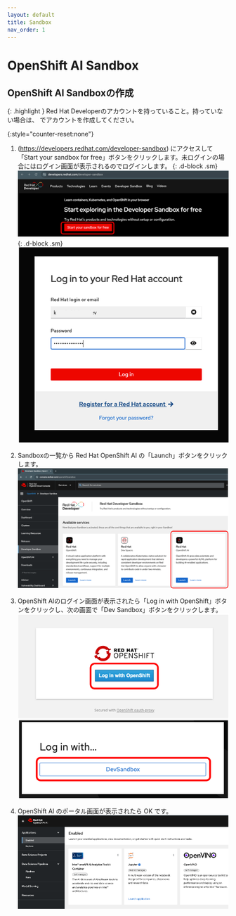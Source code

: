 ```yaml
---
layout: default
title: Sandbox
nav_order: 1
---
```


# OpenShift AI Sandbox


## OpenShift AI Sandboxの作成

{: .highlight }
Red Hat Developerのアカウントを持っていること。持っていない場合は、[](https://developers.redhat.com/) でアカウントを作成してください。


{:style="counter-reset:none"}
1. (https://developers.redhat.com/developer-sandbox) にアクセスして「Start your sandbox for free」ボタンをクリックします。未ログインの場合にはログイン画面が表示されるのでログインします。
{: .d-block .sm}
![](../../assets/rhd_start_sandbox.png)
{: .d-block .sm}
![](../../assets/rhd_login.png)


1. Sandboxの一覧から Red Hat OpenShift AI の「Launch」ボタンをクリックします。
![](../../assets/rhd_select_sandbox.png)


1. OpenShift AIのログイン画面が表示されたら「Log in with OpenShift」ボタンをクリックし、次の画面で「Dev Sandbox」ボタンをクリックします。
![](../../assets/openshiftai_login_1.png)
![](../../assets/openshiftai_login_2.png)


1. OpenShift AI のポータル画面が表示されたら OK です。
![](../../assets/openshiftai_toppage.png)
